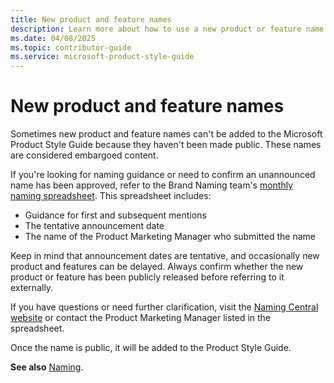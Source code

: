 ```yaml
---
title: New product and feature names
description: Learn more about how to use a new product or feature name.
ms.date: 04/08/2025
ms.topic: contributor-guide
ms.service: microsoft-product-style-guide
---
```


# New product and feature names

Sometimes new product and feature names can't be added to the Microsoft Product Style Guide because they haven't been made public. These names are considered embargoed content.

If you're looking for naming guidance or need to confirm an unannounced name has been approved, refer to the Brand Naming team's [monthly naming spreadsheet](https://microsoft.sharepoint.com/:x:/r/teams/CloudMarketingNaming271/_layouts/15/Doc.aspx?sourcedoc=%7B4F744D89-6F88-4CB7-BE81-4738D4C9B8D1%7D&file=FY25%20Monthly%20Naming%20News.xlsx&action=default&mobileredirect=true&share=IQGJTXRPiG-3TL6BRzjUybjRAXZVM8qapSEuUCUKjv4gf3Y&clickparams=eyAiWC1BcHBOYW1lIiA6ICJNaWNyb3NvZnQgT3V0bG9vayIsICJYLUFwcFZlcnNpb24iIDogIjE2LjAuMTg3MzAuMjAwMzAiLCAiT1MiIDogIldpbmRvd3MiIH0%3D&CID=42AA76EB-96FE-4EA8-A066-057D7C77AFD7&wdLOR=cDF011CE5-0182-431C-8DBE-4B9F5D6A0965). This spreadsheet includes:

- Guidance for first and subsequent mentions
- The tentative announcement date
- The name of the Product Marketing Manager who submitted the name

Keep in mind that announcement dates are tentative, and occasionally new product and features can be delayed. Always confirm whether the new product or feature has been publicly released before referring to it externally.

If you have questions or need further clarification, visit the [Naming Central website](https://microsoft.sharepoint.com/teams/CloudMarketingNamingCentral/SitePages/Home.aspx) or contact the Product Marketing Manager listed in the spreadsheet.

Once the name is public, it will be added to the Product Style Guide.

**See also** [Naming](~/naming/naming.md).
